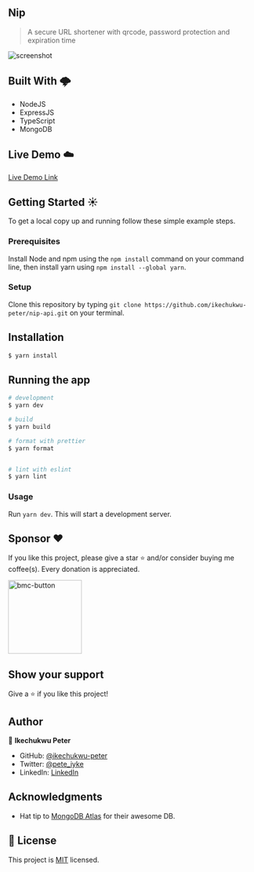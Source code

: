 ## Nip

> A secure URL shortener with qrcode, password protection and expiration time

![screenshot](./assets/screen.gif)

## Built With 🌩️

- NodeJS
- ExpressJS
- TypeScript
- MongoDB

## Live Demo ☁️

[Live Demo Link](https://nip-psi.vercel.app/)

## Getting Started ☀️

To get a local copy up and running follow these simple example steps.

### Prerequisites

Install Node and npm using the `npm install` command on your command line, then install yarn using `npm install --global yarn`.

### Setup

Clone this repository by typing `git clone https://github.com/ikechukwu-peter/nip-api.git` on your terminal.

## Installation

```bash
$ yarn install
```

## Running the app

```bash
# development
$ yarn dev

# build
$ yarn build

# format with prettier
$ yarn format


# lint with eslint
$ yarn lint
```

### Usage

Run `yarn dev`. This will start a development server.

## **Sponsor** ❤

If you like this project, please give a star ⭐ and/or consider buying me coffee(s). Every donation is appreciated.

  <a href="https://www.buymeacoffee.com/ikechukwupeter">
    <img width="150px" alt="bmc-button" src="https://user-images.githubusercontent.com/62628408/127788747-8850d386-fc61-4fff-b18f-8c5ee597be34.png">
  </a>

## Show your support

Give a ⭐️ if you like this project!

## Author

👤 **Ikechukwu Peter**

- GitHub: [@ikechukwu-peter](https://github.com/ikechukwu-peter)
- Twitter: [@pete_iyke](https://twitter.com/pete_iyke)
- LinkedIn: [LinkedIn](https://www.linkedin.com/in/peter-ikechukwu/)

## Acknowledgments

- Hat tip to [MongoDB Atlas](mongodb.com) for their awesome DB.

## 📝 License

This project is [MIT](./LICENSE) licensed.
